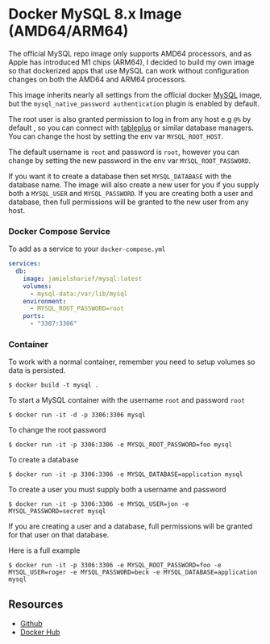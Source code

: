 # Docker MySQL 8.x Image (AMD64/ARM64)

The official MySQL repo image only supports AMD64 processors, and as Apple has introduced M1 chips (ARM64), I decided to build my own image so that dockerized apps that use MySQL can work without configuration changes on both the AMD64 and ARM64 processors.

This image inherits nearly all settings from the official docker [MySQL](https://hub.docker.com/_/mysql) image, 
but the `mysql_native_password authentication` plugin is enabled by default.

The root user is also granted permission to log in from any host e.g `@%` by default , so you can connect with [tableplus](https://tableplus.com) or similar database managers. You can change the host by setting the env var `MYSQL_ROOT_HOST`.

The default username is `root` and password is `root`, however you can change by setting the new password in the env var `MYSQL_ROOT_PASSWORD`.

If you want it to create a database then set `MYSQL_DATABASE` with the database name. The image will also create a new user for you if you supply both a `MYSQL_USER` and `MYSQL_PASSWORD`.  If you are creating both a user and database, then full permissions will be granted to the new user from any host.

### Docker Compose Service

To add as a service to your `docker-compose.yml`

```yaml
services:
  db:
    image: jamielsharief/mysql:latest
    volumes:
      - mysql-data:/var/lib/mysql
    environment:
      - MYSQL_ROOT_PASSWORD=root
    ports:
      - "3307:3306"
```

### Container

To work with a normal container, remember you need to setup volumes so data is persisted.

```
$ docker build -t mysql .
```

To start a MySQL container with the username `root` and password `root`

```
$ docker run -it -d -p 3306:3306 mysql
```


To change the root password

```
$ docker run -it -p 3306:3306 -e MYSQL_ROOT_PASSWORD=foo mysql
```

To create a database

```
$ docker run -it -p 3306:3306 -e MYSQL_DATABASE=application mysql
```

To create a user you must supply both a username and password

```
$ docker run -it -p 3306:3306 -e MYSQL_USER=jon -e MYSQL_PASSWORD=secret mysql
```

If you are creating a user and a database, full permissions will be granted for that
user on that database.


Here is a full example

```
$ docker run -it -p 3306:3306 -e MYSQL_ROOT_PASSWORD=foo -e MYSQL_USER=roger -e MYSQL_PASSWORD=beck -e MYSQL_DATABASE=application mysql
```

## Resources

- [Github](https://github.com/jamielsharief/docker-mysql)
- [Docker Hub](https://hub.docker.com/r/jamielsharief/mysql)